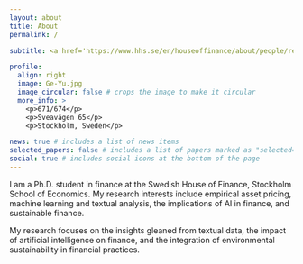 ```yaml
---
layout: about
title: About
permalink: /

subtitle: <a href='https://www.hhs.se/en/houseoffinance/about/people/resident/'>Swedish House of Finance</a>/Stockholm School of Economics

profile:
  align: right
  image: Ge-Yu.jpg
  image_circular: false # crops the image to make it circular
  more_info: >
    <p>671/674</p>
    <p>Sveavägen 65</p>
    <p>Stockholm, Sweden</p>

news: true # includes a list of news items
selected_papers: false # includes a list of papers marked as "selected={true}"
social: true # includes social icons at the bottom of the page
---
```


I am a Ph.D. student in finance at the Swedish House of Finance, Stockholm School of Economics. My research interests include empirical asset pricing, machine learning and textual analysis, the implications of AI in finance, and sustainable finance.

My research focuses on the insights gleaned from textual data, the impact of artificial intelligence on finance, and the integration of environmental sustainability in financial practices.
